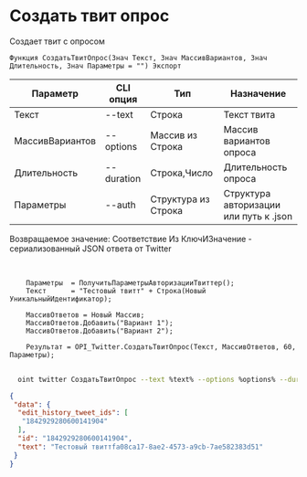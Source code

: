 ﻿---
sidebar_position: 6
---

# Создать твит опрос
 Создает твит с опросом



`Функция СоздатьТвитОпрос(Знач Текст, Знач МассивВариантов, Знач Длительность, Знач Параметры = "") Экспорт`

  | Параметр | CLI опция | Тип | Назначение |
  |-|-|-|-|
  | Текст | --text | Строка | Текст твита |
  | МассивВариантов | --options | Массив из Строка | Массив вариантов опроса |
  | Длительность | --duration | Строка,Число | Длительность опроса |
  | Параметры | --auth | Структура из Строка | Структура авторизации или путь к .json |

  
  Возвращаемое значение:   Соответствие Из КлючИЗначение - сериализованный JSON ответа от Twitter

<br/>




```bsl title="Пример кода"
    Параметры  = ПолучитьПараметрыАвторизацииТвиттер();
    Текст      = "Тестовый твитт" + Строка(Новый УникальныйИдентификатор);

    МассивОтветов = Новый Массив;
    МассивОтветов.Добавить("Вариант 1");
    МассивОтветов.Добавить("Вариант 2");

    Результат = OPI_Twitter.СоздатьТвитОпрос(Текст, МассивОтветов, 60, Параметры);
```



```sh title="Пример команды CLI"
    
  oint twitter СоздатьТвитОпрос --text %text% --options %options% --duration %duration% --auth %auth%

```

```json title="Результат"
{
 "data": {
  "edit_history_tweet_ids": [
   "1842929280600141904"
  ],
  "id": "1842929280600141904",
  "text": "Тестовый твиттfa08ca17-8ae2-4573-a9cb-7ae582383d51"
 }
}
```
